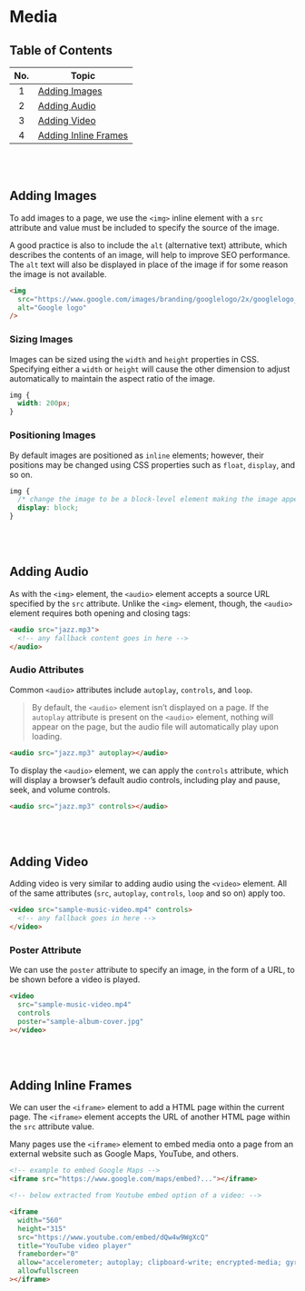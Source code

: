 # Media

## Table of Contents

| No. | Topic                                         |
| :-: | --------------------------------------------- |
|  1  | [Adding Images](#adding-images)               |
|  2  | [Adding Audio](#adding-audio)                 |
|  3  | [Adding Video](#adding-video)                 |
|  4  | [Adding Inline Frames](#adding-inline-frames) |

<br /><br />

## Adding Images

To add images to a page, we use the `<img>` inline element with a `src` attribute and value must be included to specify the source of the image.

A good practice is also to include the `alt` (alternative text) attribute, which describes the contents of an image, will help to improve SEO performance. The `alt` text will also be displayed in place of the image if for some reason the image is not available.

```html
<img
  src="https://www.google.com/images/branding/googlelogo/2x/googlelogo_light_color_272x92dp.png"
  alt="Google logo"
/>
```

### Sizing Images

Images can be sized using the `width` and `height` properties in CSS. Specifying either a `width` or `height` will cause the other dimension to adjust automatically to maintain the aspect ratio of the image.

```css
img {
  width: 200px;
}
```

### Positioning Images

By default images are positioned as `inline` elements; however, their positions may be changed using CSS properties such as `float`, `display`, and so on.

```css
img {
  /* change the image to be a block-level element making the image appear on its own line. */
  display: block;
}
```

<br /><br />

## Adding Audio

As with the `<img>` element, the `<audio>` element accepts a source URL specified by the `src` attribute. Unlike the `<img>` element, though, the `<audio>` element requires both opening and closing tags:

```html
<audio src="jazz.mp3">
  <!-- any fallback content goes in here -->
</audio>
```

### Audio Attributes

Common `<audio>` attributes include `autoplay`, `controls`, and `loop`.

> By default, the `<audio>` element isn’t displayed on a page. If the `autoplay` attribute is present on the `<audio>` element, nothing will appear on the page, but the audio file will automatically play upon loading.

```html
<audio src="jazz.mp3" autoplay></audio>
```

To display the `<audio>` element, we can apply the `controls` attribute, which will display a browser’s default audio controls, including play and pause, seek, and volume controls.

```html
<audio src="jazz.mp3" controls></audio>
```

<br /><br />

## Adding Video

Adding video is very similar to adding audio using the `<video>` element. All of the same attributes (`src`, `autoplay`, `controls`, `loop` and so on) apply too.

```html
<video src="sample-music-video.mp4" controls>
  <!-- any fallback goes in here -->
</video>
```

### Poster Attribute

We can use the `poster` attribute to specify an image, in the form of a URL, to be shown before a video is played.

```html
<video
  src="sample-music-video.mp4"
  controls
  poster="sample-album-cover.jpg"
></video>
```

<br /><br />

## Adding Inline Frames

We can user the `<iframe>` element to add a HTML page within the current page. The `<iframe>` element accepts the URL of another HTML page within the `src` attribute value.

Many pages use the `<iframe>` element to embed media onto a page from an external website such as Google Maps, YouTube, and others.

```html
<!-- example to embed Google Maps -->
<iframe src="https://www.google.com/maps/embed?..."></iframe>

<!-- below extracted from Youtube embed option of a video: -->

<iframe
  width="560"
  height="315"
  src="https://www.youtube.com/embed/dQw4w9WgXcQ"
  title="YouTube video player"
  frameborder="0"
  allow="accelerometer; autoplay; clipboard-write; encrypted-media; gyroscope; picture-in-picture"
  allowfullscreen
></iframe>
```
